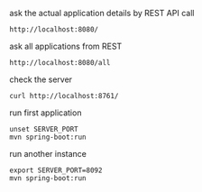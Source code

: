 ask the actual application details by REST API call

```shell
http://localhost:8080/
```

ask all applications from REST
```shell
http://localhost:8080/all
```

check the server 
```shell
curl http://localhost:8761/
```
run first application
```shell
unset SERVER_PORT
mvn spring-boot:run
```

run another instance
```shell
export SERVER_PORT=8092
mvn spring-boot:run
```